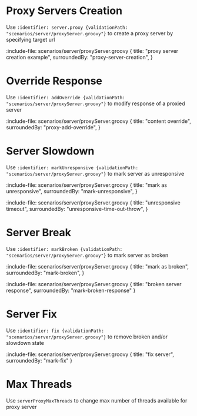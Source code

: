 # Proxy Servers Creation

Use `:identifier: server.proxy {validationPath: "scenarios/server/proxyServer.groovy"}` to create a proxy server by specifying target url

:include-file: scenarios/server/proxyServer.groovy {
  title: "proxy server creation example",
  surroundedBy: "proxy-server-creation",
}

# Override Response

Use `:identifier: addOverride {validationPath: "scenarios/server/proxyServer.groovy"}` to modify response of a proxied server

:include-file: scenarios/server/proxyServer.groovy {
  title: "content override",
  surroundedBy: "proxy-add-override",
}

# Server Slowdown 

Use `:identifier: markUnresponsive {validationPath: "scenarios/server/proxyServer.groovy"}` to mark server as unresponsive 

:include-file: scenarios/server/proxyServer.groovy {
  title: "mark as unresponsive",
  surroundedBy: "mark-unresponsive",
}

:include-file: scenarios/server/proxyServer.groovy {
  title: "unresponsive timeout",
  surroundedBy: "unresponsive-time-out-throw",
}

# Server Break 

Use `:identifier: markBroken {validationPath: "scenarios/server/proxyServer.groovy"}` to mark server as broken 

:include-file: scenarios/server/proxyServer.groovy {
  title: "mark as broken",
  surroundedBy: "mark-broken",
}

:include-file: scenarios/server/proxyServer.groovy {
  title: "broken server response",
  surroundedBy: "mark-broken-response"
}

# Server Fix

Use `:identifier: fix {validationPath: "scenarios/server/proxyServer.groovy"}` to remove broken and/or slowdown state 

:include-file: scenarios/server/proxyServer.groovy {
  title: "fix server",
  surroundedBy: "mark-fix"
}

# Max Threads 

Use `serverProxyMaxThreads` to change max number of threads available for proxy server